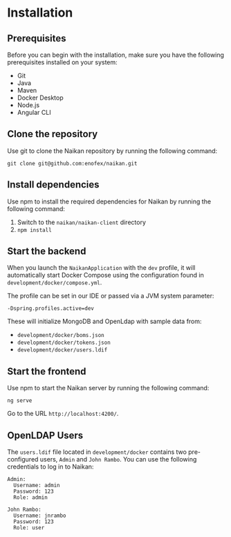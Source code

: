 # Installation

## Prerequisites

Before you can begin with the installation, make sure you have the following prerequisites installed on your system:

* Git
* Java
* Maven
* Docker Desktop
* Node.js
* Angular CLI

## Clone the repository

Use git to clone the Naikan repository by running the following command:

`git clone git@github.com:enofex/naikan.git`

## Install dependencies

Use npm to install the required dependencies for Naikan by running the following command:

1. Switch to the `naikan/naikan-client` directory
2. `npm install`

## Start the backend

When you launch the `NaikanApplication` with the `dev` profile, it will automatically start Docker Compose using the configuration found in `development/docker/compose.yml`. 

The profile can be set in our IDE or passed via a JVM system parameter:

`-Dspring.profiles.active=dev`

These will initialize MongoDB and OpenLdap with sample data from:

*  `development/docker/boms.json`
*  `development/docker/tokens.json`
*  `development/docker/users.ldif`

## Start the frontend

Use npm to start the Naikan server by running the following command:

`ng serve`

Go to the URL `http://localhost:4200/`.

## OpenLDAP Users

The `users.ldif` file located in `development/docker` contains two pre-configured users, `Admin` and `John Rambo`. You can use the following credentials to log in to Naikan:

```
Admin:
  Username: admin
  Password: 123
  Role: admin

John Rambo:
  Username: jnrambo
  Password: 123
  Role: user
```
